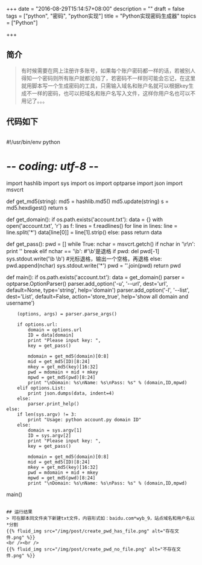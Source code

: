 +++
date = "2016-08-29T15:14:57+08:00"
description = ""
draft = false
tags = ["python", "密码", "python实现"]
title = "Python实现密码生成器"
topics = ["Python"]

+++

## 简介
> 有时候需要在网上注册许多账号，如果每个账户密码都一样的话，若被别人得知一个密码则所有账户就都沦陷了，若密码不一样则可能会忘记，在这里就用脚本写一个生成密码的工具，只需输入域名和账户名就可以根据key生成不一样的密码，也可以把域名和账户名写入文件，这样你用户名也可以不用记了。。。

## 代码如下
> ```python
#!/usr/bin/env python
# -*- coding: utf-8 -*-

import hashlib
import sys
import os
import optparse
import json
import msvcrt

def get_md5(string):
    md5 = hashlib.md5()
    md5.update(string)
    s = md5.hexdigest()
    return s

def get_domain():
    if os.path.exists('account.txt'):
        data = {}
        with open('account.txt', 'r') as f:
            lines = f.readlines()
            for line in lines:
                line = line.split('*')
                data[line[0]] = line[1].strip()
    else:
        pass
    return data

def get_pass():
    pwd = []
    while True:
        nchar = msvcrt.getch()
        if nchar in '\r\n':
            print ''
            break
        elif nchar == '\b': #'\b'是退格
            if pwd:
                del pwd[-1]
                sys.stdout.write('\b \b') #光标退格，输出一个空格，再退格
        else:
            pwd.append(nchar)
            sys.stdout.write('*')
    pwd = ''.join(pwd)
    return pwd

def main():
    if os.path.exists('account.txt'):
        data = get_domain()
        parser = optparse.OptionParser()
        parser.add_option('-u', '--url', dest='url',
                            default=None, type='string',
                            help='domain')
        parser.add_option('-l', '--list', dest='List',
                            default=False, action='store_true',
                            help='show all domain and username')

        (options, args) = parser.parse_args()

        if options.url:
            domain = options.url
            ID = data[domain]
            print "Please input key: ",
            key = get_pass()

            mdomain = get_md5(domain)[0:8]
            mid = get_md5(ID)[8:24]
            mkey = get_md5(key)[16:32]
            pwd = mdomain + mid + mkey
            mpwd = get_md5(pwd)[8:24]
            print "\nDomain: %s\nName: %s\nPass: %s" % (domain,ID,mpwd)
        elif options.List:
            print json.dumps(data, indent=4)
        else:
            parser.print_help()
    else:
        if len(sys.argv) != 3:
            print "Usage: python account.py domain ID"
        else:
            domain = sys.argv[1]
            ID = sys.argv[2]
            print "Please input key: ",
            key = get_pass()

            mdomain = get_md5(domain)[0:8]
            mid = get_md5(ID)[8:24]
            mkey = get_md5(key)[16:32]
            pwd = mdomain + mid + mkey
            mpwd = get_md5(pwd)[8:24]
            print "\nDomain: %s\nName: %s\nPass: %s" % (domain,ID,mpwd)

main()
```

## 运行结果
> 可在脚本同文件夹下新建txt文件，内容形式如：baidu.com*wyb_9，站点域名和用户名以*分割
{{% fluid_img src="/img/post/create_pwd_has_file.png" alt="存在文件.png" %}}
<br /><br />
{{% fluid_img src="/img/post/create_pwd_no_file.png" alt="不存在文件.png" %}}